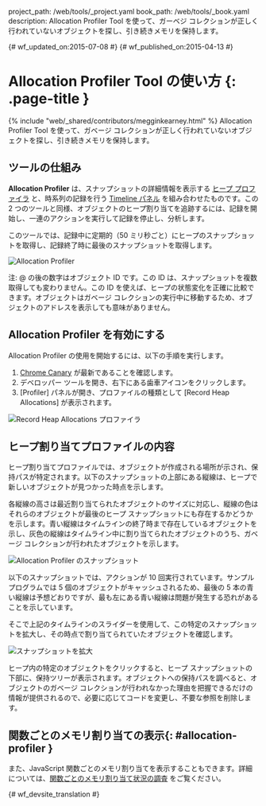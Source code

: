 project_path: /web/tools/_project.yaml
book_path: /web/tools/_book.yaml
description: Allocation Profiler Tool を使って、ガーベジ コレクションが正しく行われていないオブジェクトを探し、引き続きメモリを保持します。

{# wf_updated_on:2015-07-08 #}
{# wf_published_on:2015-04-13 #}

# Allocation Profiler Tool の使い方 {: .page-title }

{% include "web/_shared/contributors/megginkearney.html" %}
Allocation Profiler Tool を使って、ガベージ コレクションが正しく行われていないオブジェクトを探し、引き続きメモリを保持します。


## ツールの仕組み

**Allocation Profiler** は、スナップショットの詳細情報を表示する [ヒープ プロファイラ](/web/tools/chrome-devtools/profile/memory-problems/heap-snapshots)
と、時系列の記録を行う [Timeline パネル](/web/tools/chrome-devtools/profile/evaluate-performance/timeline-tool)
を組み合わせたものです。この 2 つのツールと同様、オブジェクトのヒープ割り当てを追跡するには、記録を開始し、一連のアクションを実行して記録を停止し、分析します。




このツールでは、記録中に定期的（50 ミリ秒ごと）にヒープのスナップショットを取得し、記録終了時に最後のスナップショットを取得します。

![Allocation Profiler](imgs/object-tracker.png)

注: @ の後の数字はオブジェクト ID です。この ID は、スナップショットを複数取得しても変わりません。この ID を使えば、ヒープの状態変化を正確に比較できます。オブジェクトはガベージ コレクションの実行中に移動するため、オブジェクトのアドレスを表示しても意味がありません。

## Allocation Profiler を有効にする

Allocation Profiler の使用を開始するには、以下の手順を実行します。

1. [Chrome Canary](https://www.google.com/intl/en/chrome/browser/canary.html) が最新であることを確認します。
2. デベロッパー ツールを開き、右下にある歯車アイコンをクリックします。
3. [Profiler] パネルが開き、プロファイルの種類として [Record Heap Allocations] が表示されます。

![Record Heap Allocations プロファイラ](imgs/record-heap.png)

## ヒープ割り当てプロファイルの内容

ヒープ割り当てプロファイルでは、オブジェクトが作成される場所が示され、保持パスが特定されます。以下のスナップショットの上部にある縦線は、ヒープで新しいオブジェクトが見つかった時点を示します。


各縦線の高さは最近割り当てられたオブジェクトのサイズに対応し、縦線の色はそれらのオブジェクトが最後のヒープ スナップショットにも存在するかどうかを示します。青い縦線はタイムラインの終了時まで存在しているオブジェクトを示し、灰色の縦線はタイムライン中に割り当てられたオブジェクトのうち、ガベージ コレクションが行われたオブジェクトを示します。





![Allocation Profiler のスナップショット](imgs/collected.png)

以下のスナップショットでは、アクションが 10 回実行されています。サンプル プログラムでは 5 個のオブジェクトがキャッシュされるため、最後の 5 本の青い縦線は予想どおりですが、最も左にある青い縦線は問題が発生する恐れがあることを示しています。



そこで上記のタイムラインのスライダーを使用して、この特定のスナップショットを拡大し、その時点で割り当てられていたオブジェクトを確認します。


![スナップショットを拡大](imgs/sliders.png)

ヒープ内の特定のオブジェクトをクリックすると、ヒープ スナップショットの下部に、保持ツリーが表示されます。オブジェクトへの保持パスを調べると、オブジェクトのガベージ コレクションが行われなかった理由を把握できるだけの情報が提供されるので、必要に応じてコードを変更し、不要な参照を削除します。

## 関数ごとのメモリ割り当ての表示{: #allocation-profiler }

また、JavaScript 関数ごとのメモリ割り当てを表示することもできます。詳細については、[関数ごとのメモリ割り当て状況の調査](index#allocation-profile) をご覧ください。




{# wf_devsite_translation #}
